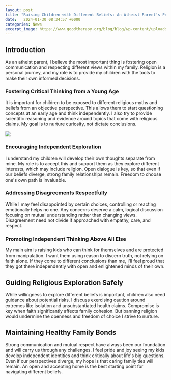 ```yaml
---
layout: post
title: "Raising Children with Different Beliefs: An Atheist Parent's Perspective"
date:   2024-01-30 08:34:57 +0000
categories: News
excerpt_image: https://www.goodtherapy.org/blog/blog/wp-content/uploads/2018/06/parenting-quote-by-Carl-Jung.jpg
---
```

## Introduction 

As an atheist parent, I believe the most important thing is fostering open communication and respecting different views within my family. Religion is a personal journey, and my role is to provide my children with the tools to make their own informed decisions.

### Fostering Critical Thinking from a Young Age

It is important for children to be exposed to different religious myths and beliefs from an objective perspective. This allows them to start questioning concepts at an early age and think independently. I also try to provide scientific reasoning and evidence around topics that come with religious claims. My goal is to nurture curiosity, not dictate conclusions.


![](https://www.goodtherapy.org/blog/blog/wp-content/uploads/2018/06/parenting-quote-by-Carl-Jung.jpg)
### Encouraging Independent Exploration  

I understand my children will develop their own thoughts separate from mine. My role is to accept this and support them as they explore different interests, which may include religion. Open dialogue is key, so that even if our beliefs diverge, strong family relationships remain. Freedom to choose one's own path is invaluable.

### Addressing Disagreements Respectfully

While I may feel disappointed by certain choices, controlling or reacting emotionally helps no one. Any concerns deserve a calm, logical discussion focusing on mutual understanding rather than changing views. Disagreement need not divide if approached with empathy, care, and respect.

### Promoting Independent Thinking Above All Else  

My main aim is raising kids who can think for themselves and are protected from manipulation. I want them using reason to discern truth, not relying on faith alone. If they come to different conclusions than me, I'll feel proud that they got there independently with open and enlightened minds of their own. 

## Guiding Religious Exploration Safely

While willingness to explore different beliefs is important, children also need guidance about potential risks. I discuss exercising caution around extremes like isolation and unsubstantiated health claims. Compromise is key when faith significantly affects family cohesion. But banning religion would undermine the openness and freedom of choice I strive to nurture. 

## Maintaining Healthy Family Bonds

Strong communication and mutual respect have always been our foundation and will carry us through any challenges. I feel pride and joy seeing my kids develop independent identities and think critically about life's big questions. Even if our perspectives diverge, my hope is that caring family ties will remain. An open and accepting home is the best starting point for navigating different beliefs.